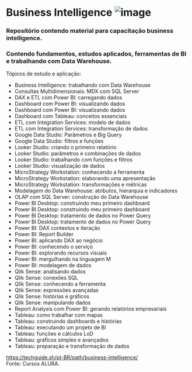 # Business Intelligence ![image](https://github.com/ademarionobre/Business_Intelligence-DataWarehouse/assets/92057489/883747f3-fe84-4fd0-8bd0-5dab24fc1ab0)

### Repositório contendo material para capacitação business intelligence.  
### Contendo fundamentos, estudos aplicados, ferramentas de BI e trabalhando com Data Warehouse.

Tópicos de estudo e aplicação:  
* Business Intelligence: trabalhando com Data Warehouse
* Consultas Multidimensionais: MDX com SQL Server
* DAX e ETL com Power BI: carregando dados
* Dashboard com Power BI: visualizando dados
* Dashboard com Power BI: visualizando dados
* Dashboard com Tableau: conceitos essenciais
* ETL com Integration Services: modelo de dados
* ETL com Integration Services: transformação de dados
* Google Data Studio: Parâmetros e Big Query
* Google Data Studio: filtros e funções
* Looker Studio: criando o primeiro relatório
* Looker Studio: parâmetros e combinações de dados
* Looker Studio: trabalhando com funções e filtros
* Looker Studio: visualização de dados
* MicroStrategy Workstation: conhecendo a ferramenta
* MicroStrategy Workstation: elaborando uma apresentação
* MicroStrategy Workstation: transformações e métricas
* Modelagem do Data Warehouse: atributos, hierarquia e indicadores
* OLAP com SQL Server: construção do Data Warehouse
* Power BI Desktop: construindo meu primeiro dashboard
* Power BI Desktop: construindo meu primeiro dashboard
* Power BI Desktop: tratamento de dados no Power Query
* Power BI Desktop: tratamento de dados no Power Query
* Power BI: DAX contextos e iteração
* Power BI: Report Builder
* Power BI: aplicando DAX ao negócio
* Power BI: conhecendo o serviço
* Power BI: explorando recursos visuais
* Power BI: mergulhando na linguagem M
* Power BI: modelagem de dados
* Qlik Sense: analisando dados
* Qlik Sense: conexões SQL
* Qlik Sense: conhecendo a ferramenta
* Qlik Sense: expressões avançadas
* Qlik Sense: histórias e gráficos
* Qlik Sense: manipulando dados
* Report Analysis com Power BI: gerando relatórios empresariais
* Tableau: como trabalhar com mapas
* Tableau: construindo dashboards e histórias
* Tableau: executando um projeto de BI
* Tableau: funções e cálculos LoD
* Tableau: gráficos simples e avançados
* Tableau: preparação e transformação de dados

https://techguide.sh/pt-BR/path/business-intelligence/  
Fonte: Cursos ALURA.
